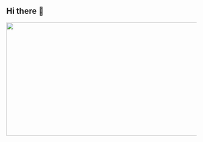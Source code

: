 ## Hi there 👋


<a href="https://www.gitanimals.org/en_US?utm_medium=image&utm_source=Jiho8&utm_content=farm">
<img
  src="https://render.gitanimals.org/farms/Jiho8"
  width="600"
  height="300"
/>
</a>

<!--
**Jiho8/Jiho8** is a ✨ _special_ ✨ repository because its `README.md` (this file) appears on your GitHub profile.

Here are some ideas to get you started:

- 🔭 I’m currently working on ...
- 🌱 I’m currently learning ...
- 👯 I’m looking to collaborate on ...
- 🤔 I’m looking for help with ...
- 💬 Ask me about ...
- 📫 How to reach me: ...
- 😄 Pronouns: ...
- ⚡ Fun fact: ...
-->
